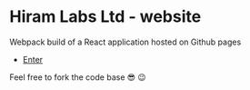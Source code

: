 # Hiram Labs Ltd - website

Webpack build of a React application hosted on Github pages

- [Enter](https://www.hiramlabs.com)

Feel free to fork the code base 😎 😉
